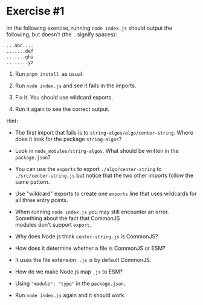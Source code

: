 # Exercise #1

Im the following exercise, running `node index.js` should output the following, but doesn't
(the `.` signify spaces):

```txt
...abc....
.......def
.......ghi
........yz
```

1. Run `pnpm install `as usual.

1. Run `node index.js` and see it fails in the imports.

1. Fix it. You should use wildcard exports.

1. Run it again to see the correct output.

Hint:

- The first import that fails is to `string-algos/algo/center-string`. Where does it look for the package
  `string-algos`?

- Look in `node_modules/string-algos`. What should be written in the `package.json`?

- You can use the `exports` to export `./algo/center-string` to `./src/center-string.js` but notice that the
  two other imports follow the same pattern.

- Use "wildcard" exports to create one `exports` line that uses wildcards for all three entry points.

- When running `node index.js` you may still encounter an error. Something about the fact that CommonJS \
  modules don't support `export`.

- Why does Node.js think `center-string.js` is CommonJS?

- How does it determine whether a file is CommonJS or ESM?

- It uses the file extension. `.js` is by default CommonJS.

- How do we make Node.js map `.js` to ESM?

- Using `"module": "type"` in the `package.json`.

- Run `node index.js` again and it should work.
